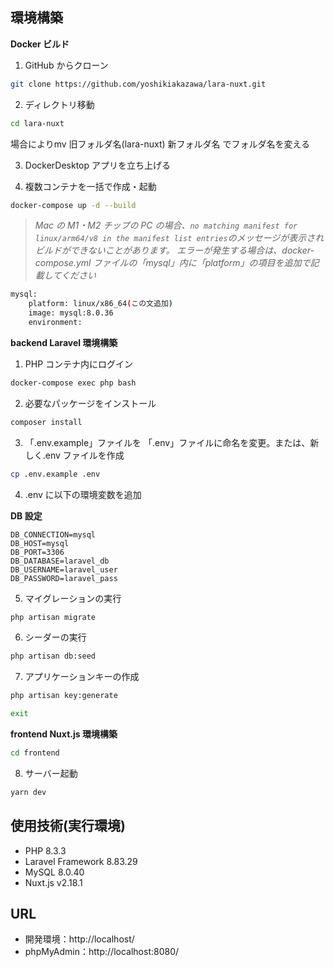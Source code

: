 ## 環境構築

**Docker ビルド**

1. GitHub からクローン

```bash
git clone https://github.com/yoshikiakazawa/lara-nuxt.git
```

2. ディレクトリ移動

```bash
cd lara-nuxt
```
場合によりmv 旧フォルダ名(lara-nuxt) 新フォルダ名 でフォルダ名を変える

3. DockerDesktop アプリを立ち上げる

4. 複数コンテナを一括で作成・起動

```bash
docker-compose up -d --build
```

> _Mac の M1・M2 チップの PC の場合、`no matching manifest for linux/arm64/v8 in the manifest list entries`のメッセージが表示されビルドができないことがあります。
> エラーが発生する場合は、docker-compose.yml ファイルの「mysql」内に「platform」の項目を追加で記載してください_

```bash
mysql:
    platform: linux/x86_64(この文追加)
    image: mysql:8.0.36
    environment:
```

**backend Laravel 環境構築**

1. PHP コンテナ内にログイン

```bash
docker-compose exec php bash
```

2. 必要なパッケージをインストール

```bash
composer install
```

3. 「.env.example」ファイルを 「.env」ファイルに命名を変更。または、新しく.env ファイルを作成

```bash
cp .env.example .env
```

4. .env に以下の環境変数を追加

**DB 設定**

```text
DB_CONNECTION=mysql
DB_HOST=mysql
DB_PORT=3306
DB_DATABASE=laravel_db
DB_USERNAME=laravel_user
DB_PASSWORD=laravel_pass
```

5. マイグレーションの実行

```bash
php artisan migrate
```

6. シーダーの実行

```bash
php artisan db:seed
```

7. アプリケーションキーの作成

```bash
php artisan key:generate
```

```bash
exit
```

**frontend Nuxt.js 環境構築**

```bash
cd frontend
```

8. サーバー起動

```bash
yarn dev
```

## 使用技術(実行環境)

- PHP 8.3.3
- Laravel Framework 8.83.29
- MySQL 8.0.40
- Nuxt.js v2.18.1

## URL

- 開発環境：http://localhost/
- phpMyAdmin：http://localhost:8080/
